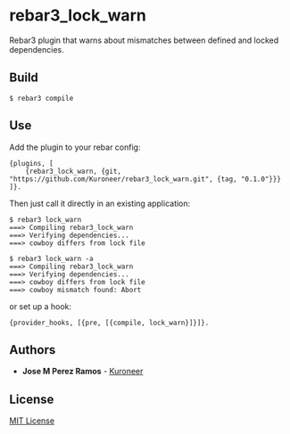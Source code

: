 # rebar3_lock_warn

Rebar3 plugin that warns about mismatches between defined and locked dependencies.

## Build

    $ rebar3 compile

## Use

Add the plugin to your rebar config:

    {plugins, [
        {rebar3_lock_warn, {git, "https://github.com/Kuroneer/rebar3_lock_warn.git", {tag, "0.1.0"}}}
    ]}.

Then just call it directly in an existing application:

    $ rebar3 lock_warn
    ===> Compiling rebar3_lock_warn
    ===> Verifying dependencies...
    ===> cowboy differs from lock file

    $ rebar3 lock_warn -a
    ===> Compiling rebar3_lock_warn
    ===> Verifying dependencies...
    ===> cowboy differs from lock file
    ===> cowboy mismatch found: Abort

or set up a hook:

    {provider_hooks, [{pre, [{compile, lock_warn}]}]}.

## Authors

* **Jose M Perez Ramos** - [Kuroneer](https://github.com/Kuroneer)

## License

[MIT License](LICENSE)

